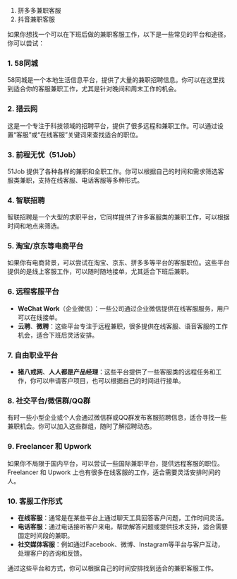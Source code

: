 1. 拼多多兼职客服 
2. 抖音兼职客服

如果你想找一个可以在下班后做的兼职客服工作，以下是一些常见的平台和途径，你可以尝试：

### 1. **58同城**  
   58同城是一个本地生活信息平台，提供了大量的兼职招聘信息。你可以在这里找到适合你的客服兼职工作，尤其是针对晚间和周末工作的机会。

### 2. **猎云网**  
   这是一个专注于科技领域的招聘平台，提供了很多远程和兼职工作。可以通过设置“客服”或“在线客服”关键词来查找适合的职位。

### 3. **前程无忧（51Job）**  
   51Job 提供了各种各样的兼职和全职工作。你可以根据自己的时间和需求筛选客服类兼职，支持在线客服、电话客服等多种形式。

### 4. **智联招聘**  
   智联招聘是一个大型的求职平台，它同样提供了许多客服类的兼职工作，可以根据时间和地点来筛选。

### 5. **淘宝/京东等电商平台**  
   如果你有电商背景，可以尝试在淘宝、京东、拼多多等平台的客服职位。这些平台提供的是线上客服工作，可以随时随地接单，尤其适合下班后兼职。

### 6. **远程客服平台**  
   - **WeChat Work**（企业微信）：一些公司通过企业微信提供在线客服服务，用户可以在线接单。
   - **云聘**、**微聘**：这些平台专注于远程兼职，很多提供在线客服、语音客服的工作机会，适合下班后灵活安排。

### 7. **自由职业平台**  
   - **猪八戒网**、**人人都是产品经理**：这些平台提供了一些客服类的远程任务和工作，你可以申请客户项目，也可以根据自己的时间进行接单。

### 8. **社交平台/微信群/QQ群**  
   有时一些小型企业或个人会通过微信群或QQ群发布客服招聘信息，适合寻找一些兼职机会。你可以加入这些群组，随时了解招聘动态。

### 9. **Freelancer** 和 **Upwork**  
   如果你不局限于国内平台，可以尝试一些国际兼职平台，提供远程客服的职位。Freelancer 和 Upwork 上也有很多在线客服的工作，适合需要灵活安排时间的人。

### 10. **客服工作形式**  
   - **在线客服**：通常是在某些平台上通过聊天工具回答客户问题，工作时间灵活。
   - **电话客服**：通过电话接听客户来电，帮助解答问题或提供技术支持，适合需要固定时间段的兼职。
   - **社交媒体客服**：例如通过Facebook、微博、Instagram等平台与客户互动，处理客户的咨询和反馈。

通过这些平台和方式，你可以根据自己的时间安排找到适合的兼职客服工作。